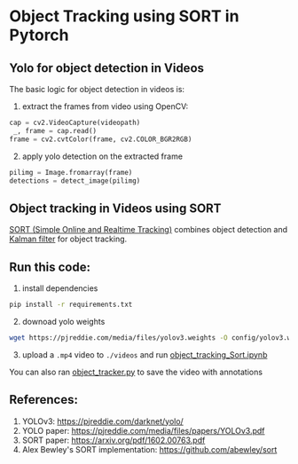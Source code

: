 # Object Tracking using SORT in Pytorch

## Yolo for object detection in Videos

The basic logic for object detection in videos is:

1. extract the frames from video using OpenCV:

```python
cap = cv2.VideoCapture(videopath)
 _, frame = cap.read()
frame = cv2.cvtColor(frame, cv2.COLOR_BGR2RGB)
```
2. apply yolo detection on the extracted frame

```python
pilimg = Image.fromarray(frame)
detections = detect_image(pilimg)
```
## Object tracking in Videos using SORT
[SORT (Simple Online and Realtime Tracking)](https://arxiv.org/pdf/1602.00763.pdf) combines object detection and [Kalman filter](https://en.wikipedia.org/wiki/Kalman_filter) for object tracking. 

## Run this code:
1. install dependencies
```bash
pip install -r requirements.txt
```
2. downoad yolo weights
```bash
wget https://pjreddie.com/media/files/yolov3.weights -O config/yolov3.weights
```
3. upload a `.mp4` video to `./videos` and run [object_tracking_Sort.ipynb](./object_tracking_Sort.ipynb)

You can also ran [object_tracker.py](./object_tracker.py) to save the video with annotations


## References:

1. YOLOv3: https://pjreddie.com/darknet/yolo/
1. YOLO paper: https://pjreddie.com/media/files/papers/YOLOv3.pdf
1. SORT paper: https://arxiv.org/pdf/1602.00763.pdf
1. Alex Bewley's SORT implementation: https://github.com/abewley/sort